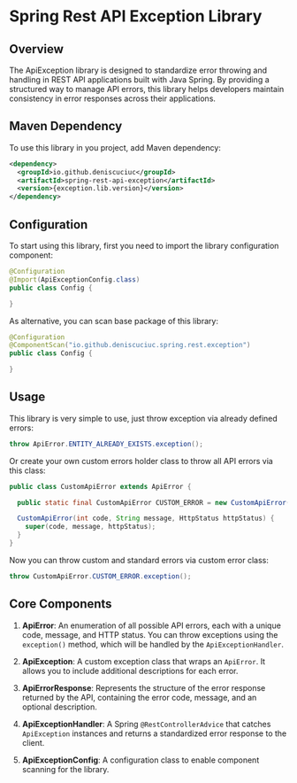 # Spring Rest API Exception Library

## Overview

The ApiException library is designed to standardize error throwing and handling in REST API applications built with Java Spring. By providing a structured way to manage API errors, this library helps developers maintain consistency in error responses across their applications.

## Maven Dependency

To use this library in you project, add Maven dependency:

```xml
<dependency>
  <groupId>io.github.deniscuciuc</groupId>
  <artifactId>spring-rest-api-exception</artifactId>
  <version>{exception.lib.version}</version>
</dependency>
```

## Configuration

To start using this library, first you need to import the library configuration component:

```java
@Configuration
@Import(ApiExceptionConfig.class)
public class Config {

}
```

As alternative, you can scan base package of this library:

```java
@Configuration
@ComponentScan("io.github.deniscuciuc.spring.rest.exception")
public class Config {

}
```

## Usage
This library is very simple to use, just throw exception via already defined errors:

```java
throw ApiError.ENTITY_ALREADY_EXISTS.exception();
```

Or create your own custom errors holder class to throw all API errors via this class:

```java
public class CustomApiError extends ApiError {

  public static final CustomApiError CUSTOM_ERROR = new CustomApiError(1001, "Custom Error", HttpStatus.CONFLICT);

  CustomApiError(int code, String message, HttpStatus httpStatus) {
    super(code, message, httpStatus);
  }
}
```

Now you can throw custom and standard errors via custom error class:

```java
throw CustomApiError.CUSTOM_ERROR.exception();
```

## Core Components

1. **ApiError**: An enumeration of all possible API errors, each with a unique code, message, and HTTP status. You can throw exceptions using the `exception()` method, which will be handled by the `ApiExceptionHandler`.

2. **ApiException**: A custom exception class that wraps an `ApiError`. It allows you to include additional descriptions for each error.

3. **ApiErrorResponse**: Represents the structure of the error response returned by the API, containing the error code, message, and an optional description.

4. **ApiExceptionHandler**: A Spring `@RestControllerAdvice` that catches `ApiException` instances and returns a standardized error response to the client.

5. **ApiExceptionConfig**: A configuration class to enable component scanning for the library.
